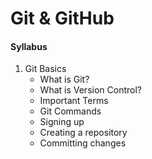 # Git & GitHub 

#### Syllabus

1. Git Basics
    * What is Git? 
    * What is Version Control?
    * Important Terms
    * Git Commands
    * Signing up
    * Creating a repository
    * Committing changes

